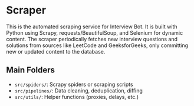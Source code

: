 # Scraper

This is the automated scraping service for Interview Bot. It is built with Python using Scrapy, requests/BeautifulSoup, and Selenium for dynamic content. The scraper periodically fetches new interview questions and solutions from sources like LeetCode and GeeksforGeeks, only committing new or updated content to the database.

## Main Folders
- `src/spiders/`: Scrapy spiders or scraping scripts
- `src/pipelines/`: Data cleaning, deduplication, diffing
- `src/utils/`: Helper functions (proxies, delays, etc.) 